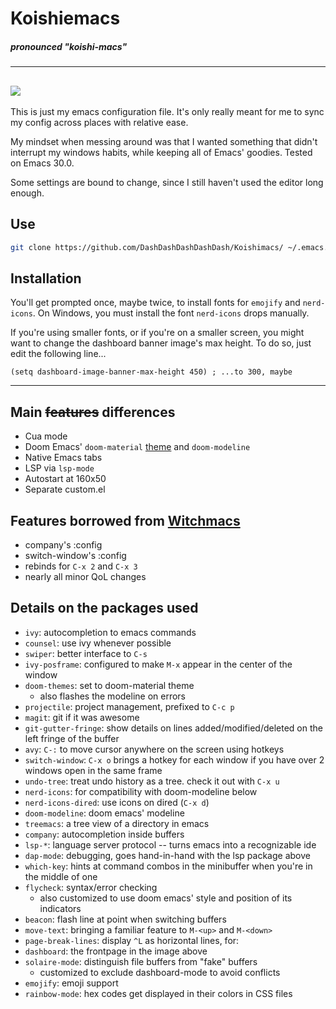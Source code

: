 # Koishiemacs
##### *pronounced "koishi-macs"*
---
![](https://ptpimg.me/4x6m6h.png)
---

This is just my emacs configuration file. It's only really meant for me to sync my config across places with relative ease.

My mindset when messing around was that I wanted something that didn't interrupt my windows habits, while keeping all of Emacs' goodies. Tested on Emacs 30.0.

Some settings are bound to change, since I still haven't used the editor long enough.

## Use
```sh
git clone https://github.com/DashDashDashDashDash/Koishimacs/ ~/.emacs.d
```

## Installation

You'll get prompted once, maybe twice, to install fonts for `emojify` and `nerd-icons`. On Windows, you must install the font `nerd-icons` drops manually.

If you're using smaller fonts, or if you're on a smaller screen, you might want to change the dashboard banner image's max height. To do so, just edit the following line... 
```elisp
(setq dashboard-image-banner-max-height 450) ; ...to 300, maybe
```

---

## Main ~~features~~ differences

- Cua mode
- Doom Emacs' `doom-material` [theme](https://github.com/doomemacs/themes) and `doom-modeline`
- Native Emacs tabs
- LSP via `lsp-mode`
- Autostart at 160x50
- Separate custom.el

## Features borrowed from [Witchmacs](https://github.com/snackon/Witchmacs)

- company's :config
- switch-window's :config
- rebinds for `C-x 2` and `C-x 3`
- nearly all minor QoL changes

## Details on the packages used

- `ivy`: autocompletion to emacs commands
- `counsel`: use ivy whenever possible
- `swiper`: better interface to `C-s`
- `ivy-posframe`: configured to make `M-x` appear in the center of the window
- `doom-themes`: set to doom-material theme
  - also flashes the modeline on errors
- `projectile`: project management, prefixed to `C-c p`
- `magit`: git if it was awesome
- `git-gutter-fringe`: show details on lines added/modified/deleted on the left fringe of the buffer
- `avy`: `C-:` to move cursor anywhere on the screen using hotkeys
- `switch-window`: `C-x o` brings a hotkey for each window if you have over 2 windows open in the same frame
- `undo-tree`: treat undo history as a tree. check it out with `C-x u`
- `nerd-icons`: for compatibility with doom-modeline below
- `nerd-icons-dired`: use icons on dired (`C-x d`)
- `doom-modeline`: doom emacs' modeline
- `treemacs`: a tree view of a directory in emacs
- `company`: autocompletion inside buffers
- `lsp-*`: language server protocol -- turns emacs into a recognizable ide
- `dap-mode`: debugging, goes hand-in-hand with the lsp package above
- `which-key`: hints at command combos in the minibuffer when you're in the middle of one
- `flycheck`: syntax/error checking
  - also customized to use doom emacs' style and position of its indicators
- `beacon`: flash line at point when switching buffers
- `move-text`: bringing a familiar feature to `M-<up>` and `M-<down>`
- `page-break-lines`: display `^L` as horizontal lines, for:
- `dashboard`: the frontpage in the image above
- `solaire-mode`: distinguish file buffers from "fake" buffers
  - customized to exclude dashboard-mode to avoid conflicts
- `emojify`: emoji support
- `rainbow-mode`: hex codes get displayed in their colors in CSS files